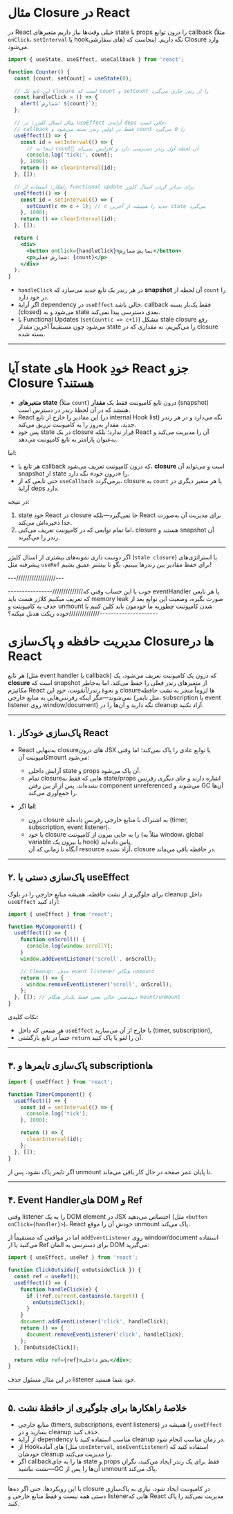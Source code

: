 # مثال Closure در React

در React خیلی وقت‌ها نیاز داریم متغیرهای state یا props را درون توابع callback (مثلاً `onClick`، `setInterval` یا hookهای سفارشی) نگه داریم. اینجاست که Closure وارد می‌شود.

```jsx
import { useState, useEffect, useCallback } from 'react';

function Counter() {
  const [count, setCount] = useState(0);

  // این تابع یک closure است که count و setCount را از رندر جاری می‌گیرد
  const handleClick = () => {
    alert(`شمارش: ${count}`);
  };

  // مثال استال کلیژر: در useEffect آرایه‌ی deps خالی است،
  // callback فقط در اولین رندر بسته می‌شود و count را 0 می‌گیرد
  useEffect(() => {
    const id = setInterval(() => {
      // اینجا به countِ آن لحظهٔ اول رندر دسترسی دارد و افزایش نمی‌یابد
      console.log('tick:', count);
    }, 1000);
    return () => clearInterval(id);
  }, []);

  // راهکار: استفاده از functional update برای بی‌اثر کردن استال کلیژر
  useEffect(() => {
    const id = setInterval(() => {
      setCount(c => c + 1); // c جدید را همیشه از آخرین state می‌گیرد
    }, 1000);
    return () => clearInterval(id);
  }, []);

  return (
    <div>
      <button onClick={handleClick}>نمایش شمارش</button>
      <p>شمارش فعلی: {count}</p>
    </div>
  );
}
```

- `handleClick` در هر رندر یک تابع جدید می‌سازد که **snapshot** آن لحظه از `count` را در خود دارد.  
- اگر آرایهٔ dependency در `useEffect` خالی باشد، callback فقط یک‌بار بسته (closed) می‌شود و به state بعدی دسترسی پیدا نمی‌کند.  
- با Functional Updates (`setCount(c => c+1)`) مشکل stale closure رفع می‌شود چون مستقیماً آخرین مقدار state را می‌گیریم، نه مقداری که در closure بسته شده.

---

# آیا state های Hook خودِ React جزو Closure هستند؟

- **متغیرهای state** (مثلاً `count`) درون تابع کامپوننت فقط یک **مقدار** (snapshot) هستند که در آن لحظهٔ رندر در دسترس است.  
- React این مقادیر را خارج از تابع (در internal Hook list) نگه می‌دارد و در هر رندر جدید، مقدارِ به‌روز را به کامپوننت تزریق می‌کند.  
- پس خودِ state در یک closure قرار ندارد؛ بلکه React آن را مدیریت می‌کند و به‌عنوان پارامتر به تابع کامپوننت می‌دهد.

اما:

- هر تابع یا callback که درون کامپوننت تعریف می‌شود، **closure** است و می‌تواند آن snapshot از state را «درون خود» نگه دارد.  
- حتی تابعی که از `useCallback` برمی‌گردد، closure به `count` یا هر متغیر دیگری در آرایهٔ deps دارد.

در نتیجه:

1. state خودِ React در closure جا نمی‌گیرد—بلکه React برای مدیریت آن به‌صورت جدا ذخیره‌اش می‌کند.  
2. اما تمام توابعی که در کامپوننت تعریف می‌کنی، closure هستند و snapshot آن رندر را می‌گیرند.

---

اگر دوست داری نمونه‌های بیشتری از استال کلیژر (`stale closure`) یا استراتژی‌های پیشرفته مثل `useRef` برای حفظ مقادیر بین رندرها ببینیم، بگو تا بیشتر عمیق بشیم!



---//////////////////---

----------------//////////////خوب با این حساب وقتی که eventHandler یا هر تابعی که تعریف میکنیم کلاژر هست باید memory leak صورت بگیره، وضعیت این توابع بعد از حذف یه کامپوننت و unmount شدن کامپوننت چطوریه ما خودمون باید کلین کنیم یا خوده ریکت هدنل میکنه؟//////////////---------------------

# مدیریت حافظه و پاک‌سازی Closureها در React

هر تابع (مثل event handler یا callback) که درون یک کامپوننت تعریف می‌شود، یک **closure** است که snapshot از متغیرهای رندر فعلی را حفظ می‌کند. اما به‌خاطر مکانیزم React و نحوهٔ رندر/آنمَونت، خودِ این closureها لزوماً منجر به نشت حافظه نمی‌شوند—مگر اینکه رفرنس‌هایی به منابع خارجی (مثل تایمر، subscription یا event listener روی window/document) نگه دارید و آن‌ها را در cleanup آزاد نکنید.

---

## ۱. پاک‌سازی خودکار React

- React به‌تنهایی closureهای درون JSX یا توابع عادی را پاک نمی‌کند؛ اما وقتی کامپوننت آن‌mount‌ می‌شود:
  - آرایش داخلی state و props آن پاک می‌شود.
  - تمام closureهایی که فقط به state/props اشاره دارند و جای دیگری رفرنس نشده‌اند، پس از از بین رفتن component unreferenced می‌شوند و GC آن‌ها را جمع‌آوری می‌کند.

- **اما** اگر:
  - درون closure به اشتراک با منابع خارجی رفرنس داده‌اید (timer, subscription, event listener)،  
  - یا خود closure را به جایی بیرون از کامپوننت (مثلاً به window، global variable یا بیرون یک hook) پاس داده‌اید,  
  آنگاه تا زمانی که آن resource آزاد نشده، closure در حافظه باقی می‌ماند.

---

## ۲. پاک‌سازی دستی با useEffect

برای جلوگیری از نشت حافظه، همیشه منابع خارجی را در بلوک cleanup داخل `useEffect` آزاد کنید:

```jsx
import { useEffect } from 'react';

function MyComponent() {
  useEffect(() => {
    function onScroll() {
      console.log(window.scrollY);
    }
    window.addEventListener('scroll', onScroll);

    // Cleanup: حذف event listener هنگام unmount
    return () => {
      window.removeEventListener('scroll', onScroll);
    };
  }, []); // دیپندنسی خالی یعنی فقط یک‌بار هنگام mount/unmount
}
```

نکات کلیدی:

- هر منبعی که داخل `useEffect` یا خارج از آن می‌سازید (timer, subscription),  
- حتماً در تابع بازگشتی `return` آن را لغو یا پاک کنید.

---

## ۳. پاک‌سازی تایمرها و subscriptionها

```jsx
import { useEffect } from 'react';

function TimerComponent() {
  useEffect(() => {
    const id = setInterval(() => {
      console.log('tick');
    }, 1000);

    return () => {
      clearInterval(id);
    };
  }, []);
}
```

اگر تایمر پاک نشود، پس از unmount تا پایان عمر صفحه در حال کار باقی می‌ماند.

---

## ۴. Event Handlerهای DOM و Ref

وقتی listener را به یک DOM element در JSX اختصاص می‌دهید (مثل `<button onClick={handler}>`)، React خودش آن را موقع unmount پاک می‌کند.  

اما در مواقعی که مستقیماً از `addEventListener` روی window/document استفاده می‌کنید یا از Ref برای دسترسی به المان DOM می‌گیرید:

```jsx
import { useEffect, useRef } from 'react';

function ClickOutside({ onOutsideClick }) {
  const ref = useRef();
  useEffect(() => {
    function handleClick(e) {
      if (!ref.current.contains(e.target)) {
        onOutsideClick();
      }
    }
    document.addEventListener('click', handleClick);
    return () => {
      document.removeEventListener('click', handleClick);
    };
  }, [onOutsideClick]);

  return <div ref={ref}>بخش داخلی</div>;
}
```

در این مثال مسئول حذف listener خود شما هستید.

---

## ۵. خلاصهٔ راهکارها برای جلوگیری از حافظهٔ نشت

- منابع خارجی (timers, subscriptions, event listeners) را همیشه در `useEffect` بسازید و در cleanup حذف کنید.  
- از آرایهٔ dependency مناسب استفاده کنید تا cleanup در زمان مناسب انجام شود.  
- از Hookهای آماده (مثل `useInterval`, `useEventListener`) استفاده کنید که خودشان cleanup را مدیریت می‌کنند.  
- اگر callbackها را به جای state و props فقط برای یک رندر ایجاد می‌کنید، نگران نشت نباشید—GC آن‌ها را پس از unmount پاک می‌کند.

---

با این رویکردها، حتی اگر ده‌ها closure در کامپوننت ایجاد شود، نیازی به پاک‌سازی دستی همه نیست و فقط منابع خارجی و listenerهایی که React مدیریت نمی‌کند را پاک کنید.



